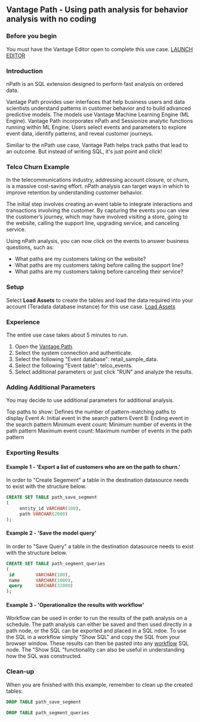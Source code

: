 ## Vantage Path - Using path analysis for behavior analysis with no coding

### Before you begin

You must have the Vantage Editor open to complete this use case.
[LAUNCH EDITOR](#data={"navigateTo":"editor"})

### Introduction

nPath is an SQL extension designed to perform fast analysis on ordered data.

Vantage Path provides user interfaces that help business users and data scientists understand patterns in customer behavior and to build advanced predictive models. The models use Vantage Machine Learning Engine (ML Engine). Vantage Path incorporates nPath and Sessionize analytic functions running within ML Engine. Users select events and parameters to explore event data, identify patterns, and reveal customer journeys.

Similiar to the nPath use case, Vantage Path helps track paths that lead to an outcome. But instead of writing SQL, it's just point and click!

### Telco Churn Example

In the telecommunications industry, addressing account closure, or churn, is a massive cost-saving effort. nPath analysis can target ways in which to improve retention by understanding customer behavior.

The initial step involves creating an event table to integrate interactions and transactions involving the customer. By capturing the events you can view the customer’s journey, which may have involved visiting a store, going to the website, calling the support line, upgrading service, and canceling service.

Using nPath analysis, you can now click on the events to answer business questions, such as:

- What paths are my customers taking on the website?
- What paths are my customers taking before calling the support line?
- What paths are my customers taking before canceling their service?

### Setup

Select **Load Assets** to create the tables and load the data required into your account (Teradata database instance) for this use case.
[Load Assets](#data={"id":"Telco"})

### Experience

The entire use case takes about 5 minutes to run.

1. Open the <a href="/path-analyzer">Vantage Path</a>.
2. Select the system connection and authenticate.
3. Select the following "Event database": retail_sample_data.
4. Select the following "Event table": telco_events.
5. Select additional parameters or just click "RUN" and analyze the results.

### Adding Additional Parameters

You may decide to use additional parameters for additional analysis.

Top paths to show: Defines the number of pattern-matching paths to display
Event A: Initial event in the search pattern
Event B: Ending event in the search pattern
Minimum event count: Minimum number of events in the path pattern
Maximum event count: Maximum number of events in the path pattern

### Exporting Results

#### Example 1 - 'Export a list of customers who are on the path to churn.'

In order to "Create Segement" a table in the destination datasource needs to exist with the structure below. 


```sql
CREATE SET TABLE path_save_segment
(
     entity_id VARCHAR(100),
     path VARCHAR(2000)
);
```

#### Example 2 - 'Save the model query'

In order to "Save Query" a table in the destination datasource needs to exist with the structure below.


```sql
CREATE SET TABLE path_segment_queries
(
 id        VARCHAR(100),
 name      VARCHAR(1000),
 query     VARCHAR(32000)
);
```

#### Example 3 - 'Operationalize the results with workflow'

Workflow can be used in order to run the results of the path analysis on a schedule. The path analysis can either be saved and then used directly in a path node, or the SQL can be exported and placed in a SQL ndoe. To use the SQL in a workflow simply "Show SQL" and copy the SQL from your browser window. These results can then be pasted into any <a href="/workflow/">workflow</a> SQL node. The "Show SQL "functionality can also be useful in understanding how the SQL was constructed.

### Clean-up

When you are finished with this example, remember to clean up the created tables:

```sql
DROP TABLE path_save_segment
```

```sql
DROP TABLE path_segment_queries
```
